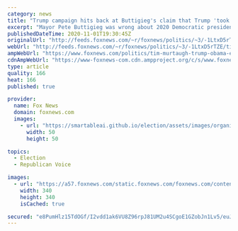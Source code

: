 ```yaml
---
category: news
title: "Trump campaign hits back at Buttigieg's claim that Trump 'took credit' for Obama economy"
excerpt: "Mayor Pete Buttigieg was wrong about 2020 Democratic presidential hopeful Joe Biden's economic agenda being better for Americans, said Trump 2020 Communications Director Tim Murtaugh on Sunday, two days away from Election Day."
publishedDateTime: 2020-11-01T19:30:45Z
originalUrl: "http://feeds.foxnews.com/~r/foxnews/politics/~3/-1LtxD5rTZE/tim-murtaugh-trump-obama-economy-pete-buttigieg"
webUrl: "http://feeds.foxnews.com/~r/foxnews/politics/~3/-1LtxD5rTZE/tim-murtaugh-trump-obama-economy-pete-buttigieg"
ampWebUrl: "https://www.foxnews.com/politics/tim-murtaugh-trump-obama-economy-pete-buttigieg.amp"
cdnAmpWebUrl: "https://www-foxnews-com.cdn.ampproject.org/c/s/www.foxnews.com/politics/tim-murtaugh-trump-obama-economy-pete-buttigieg.amp"
type: article
quality: 166
heat: 166
published: true

provider:
  name: Fox News
  domain: foxnews.com
  images:
    - url: "https://smartableai.github.io/election/assets/images/organizations/foxnews.com-50x50.jpg"
      width: 50
      height: 50

topics:
  - Election
  - Republican Voice

images:
  - url: "https://a57.foxnews.com/static.foxnews.com/foxnews.com/content/uploads/2020/10/340/340/image-5.png?ve=1&tl=1"
    width: 340
    height: 340
    isCached: true

secured: "e8PumHlz15TdOGf/I2vdd1ak6VU8Z96rpJ81UM2u4SCgoE1GZobJn1Lv5/euJAPUCCt3t9r5IUdqR7elw+sQXgRLdHAb8fgPUt87syUw7PIEKuP5cdUInnoAj1UwVbMDoGZO4BCZrFnOAOENn85/gAXCBeVC+/gjNn5o5NUH8nqbGMArMeM5g2WCdRr2y3+gczAGQZk9OBqkvP+gHJxaP1yrM/OQPFlKaNO8CDr15deFrb3crBjGDMDNKlfN1+3mrLqEHNyoJH+YwCOkctE2kwVNoQTWdWHGkEBwFKNlsTI+YaeL5PmL2hNp7JbC6raZKlE3DdzCEYZ7tpYWirgzfwZ04TBWVpoiHCexzmrLHgI=;0ni/RaOu5UpZk1lOmwqsTA=="
---
```


